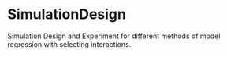 # SimulationDesign
Simulation Design and Experiment for different methods of model regression with selecting interactions.
